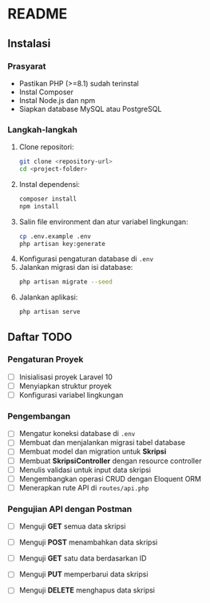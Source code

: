 # README

## Instalasi

### Prasyarat
- Pastikan PHP (>=8.1) sudah terinstal
- Instal Composer
- Instal Node.js dan npm
- Siapkan database MySQL atau PostgreSQL

### Langkah-langkah
1. Clone repositori:
   ```sh
   git clone <repository-url>
   cd <project-folder>
   ```
2. Instal dependensi:
   ```sh
   composer install
   npm install
   ```
3. Salin file environment dan atur variabel lingkungan:
   ```sh
   cp .env.example .env
   php artisan key:generate
   ```
4. Konfigurasi pengaturan database di `.env`
5. Jalankan migrasi dan isi database:
   ```sh
   php artisan migrate --seed
   ```
6. Jalankan aplikasi:
   ```sh
   php artisan serve
   ```

## Daftar TODO

### Pengaturan Proyek
- [ ] Inisialisasi proyek Laravel 10
- [ ] Menyiapkan struktur proyek
- [ ] Konfigurasi variabel lingkungan

### Pengembangan
- [ ] Mengatur koneksi database di `.env`
- [ ] Membuat dan menjalankan migrasi tabel database
- [ ] Membuat model dan migration untuk **Skripsi**
- [ ] Membuat **SkripsiController** dengan resource controller
- [ ] Menulis validasi untuk input data skripsi
- [ ] Mengembangkan operasi CRUD dengan Eloquent ORM
- [ ] Menerapkan rute API di `routes/api.php`

### Pengujian API dengan Postman
- [ ] Menguji **GET** semua data skripsi
- [ ] Menguji **POST** menambahkan data skripsi
- [ ] Menguji **GET** satu data berdasarkan ID
- [ ] Menguji **PUT** memperbarui data skripsi
- [ ] Menguji **DELETE** menghapus data skripsi

